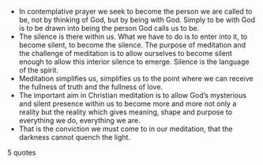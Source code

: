  - In contemplative prayer we seek to become the person we are called to be, not by thinking of God, but by being with God. Simply to be with God is to be drawn into being the person God calls us to be.
 - The silence is there within us. What we have to do is to enter into it, to become silent, to become the silence. The purpose of meditation and the challenge of meditation is to allow ourselves to become silent enough to allow this interior silence to emerge. Silence is the language of the spirit.
 - Meditation simplifies us, simplifies us to the point where we can receive the fullness of truth and the fullness of love.
 - The important aim in Christian meditation is to allow God’s mysterious and silent presence within us to become more and more not only a reality but the reality which gives meaning, shape and purpose to everything we do, everything we are.
 - That is the conviction we must come to in our meditation, that the darkness cannot quench the light.

5 quotes